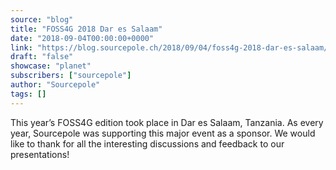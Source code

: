 ```yaml
---
source: "blog"
title: "FOSS4G 2018 Dar es Salaam"
date: "2018-09-04T00:00:00+0000"
link: "https://blog.sourcepole.ch/2018/09/04/foss4g-2018-dar-es-salaam/"
draft: "false"
showcase: "planet"
subscribers: ["sourcepole"]
author: "Sourcepole"
tags: []
---
```


<p>This year&rsquo;s FOSS4G edition took place in Dar es Salaam, Tanzania.
As every year, Sourcepole was supporting this major event as a sponsor.
We would like to thank for all the interesting discussions and feedback to our presentations!</p>
